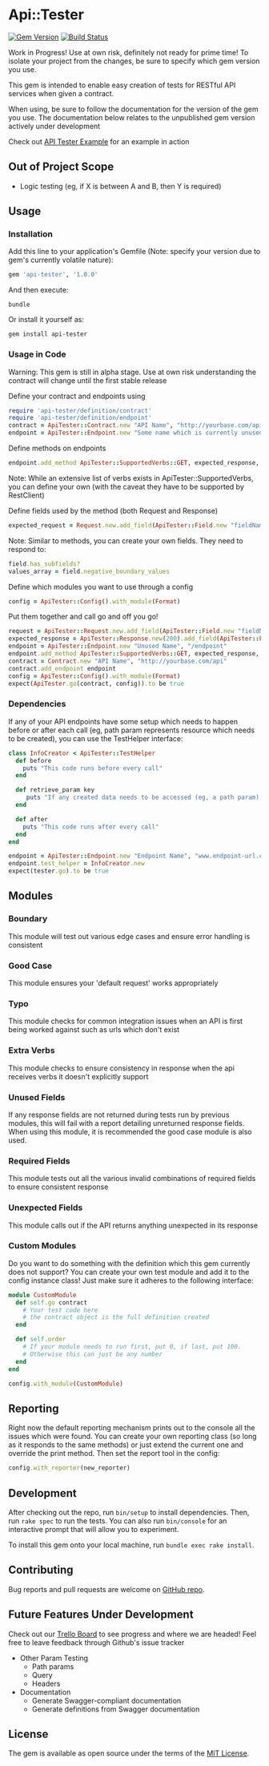 # Api::Tester

[![Gem Version](https://badge.fury.io/rb/api-tester.svg)](https://badge.fury.io/rb/api-tester)
[![Build Status](https://travis-ci.org/araneforseti/api-tester.svg?branch=master)](https://travis-ci.org/araneforseti/api-tester)

Work in Progress! Use at own risk, definitely not ready
for prime time! To isolate your project from the changes, be sure to specify which gem version you use.

This gem is intended to enable easy creation of tests for
RESTful API services when given a contract.

When using, be sure to follow the documentation for the version of the gem you use. The documentation below
relates to the unpublished gem version actively under development

Check out [API Tester Example](https://github.com/araneforseti/example_api-tester) for an example in action

## Out of Project Scope

- Logic testing (eg, if X is between A and B, then Y is required)

## Usage

### Installation

Add this line to your application's Gemfile (Note: specify your version due to gem's currently volatile nature):

```ruby
gem 'api-tester', '1.0.0'
```

And then execute:

    bundle

Or install it yourself as:

    gem install api-tester

### Usage in Code

Warning: This gem is still in alpha stage. Use at own risk
understanding the contract will change until the first
stable release

Define your contract and endpoints using

```ruby
require 'api-tester/definition/contract'
require 'api-tester/definition/endpoint'
contract = ApiTester::Contract.new "API Name", "http://yourbase.com/api"
endpoint = ApiTester::Endpoint.new "Some name which is currently unused", "/endpoint"
```

Define methods on endpoints

```ruby
endpoint.add_method ApiTester::SupportedVerbs::GET, expected_response, expected_request
```

Note: While an extensive list of verbs exists in ApiTester::SupportedVerbs, you can define your own (with the caveat they have to be supported by RestClient)

Define fields used by the method (both Request and Response)

```ruby
expected_request = Request.new.add_field(ApiTester::Field.new "fieldName")
```

Note: Similar to methods, you can create your own fields.
They need to respond to:

```ruby
field.has_subfields?
values_array = field.negative_boundary_values
```

Define which modules you want to use through a config

```ruby
config = ApiTester::Config().with_module(Format)
```

Put them together and call go and off you go!

```ruby
request = ApiTester::Request.new.add_field(ApiTester::Field.new "fieldName")
expected_response = ApiTester::Response.new(200).add_field(ApiTester::Field.new "fieldName")
endpoint = ApiTester::Endpoint.new "Unused Name", "/endpoint"
endpoint.add_method ApiTester::SupportedVerbs::GET, expected_response, request
contract = Contract.new "API Name", "http://yourbase.com/api"
contract.add_endpoint endpoint
config = ApiTester::Config().with_module(Format)
expect(ApiTester.go(contract, config)).to be true

```

### Dependencies

If any of your API endpoints have some setup which needs to happen before or after each call (eg, path param represents resource which needs to be created), you can use the TestHelper interface:

```ruby
class InfoCreator < ApiTester::TestHelper
  def before
    puts "This code runs before every call"
  end

  def retrieve_param key
     puts "If any created data needs to be accessed (eg, a path param), allow it to be retrieved here"
  end

  def after
    puts "This code runs after every call"
  end
end

endpoint = ApiTester::Endpoint.new "Endpoint Name", "www.endpoint-url.com"
endpoint.test_helper = InfoCreator.new
expect(tester.go).to be true
```  

## Modules

### Boundary

This module will test out various edge cases and
ensure error handling is consistent

### Good Case

This module ensures your 'default request' works
appropriately

### Typo

This module checks for common integration issues when an
API is first being worked against such as urls which don't
exist

### Extra Verbs

This module checks to ensure consistency in response when
the api receives verbs it doesn't explicitly support

### Unused Fields

If any response fields are not returned during tests run
by previous modules, this will fail with a report
detailing unreturned response fields. When using this
module, it is recommended the good case module is also
used.

### Required Fields

This module tests out all the various invalid combinations of required fields to ensure consistent response

### Unexpected Fields

This module calls out if the API returns anything unexpected in its response

### Custom Modules

Do you want to do something with the definition which this gem currently does not support?
You can create your own test module and add it to the config instance class!
Just make sure it adheres to the following interface:

```ruby
module CustomModule
  def self.go contract
    # Your test code here
    # the contract object is the full definition created
  end

  def self.order
    # If your module needs to run first, put 0, if last, put 100.
    # Otherwise this can just be any number
  end
end  

config.with_module(CustomModule)
```

## Reporting

Right now the default reporting mechanism prints out to
the console all the issues which were found. You can
create your own reporting class (so long as it responds
to the same methods) or just extend the current one and
override the print method. Then set the report
tool in the config:

```ruby
config.with_reporter(new_reporter)
```

## Development

After checking out the repo, run `bin/setup` to install
dependencies. Then, run `rake spec` to run the tests.
You can also run `bin/console` for an interactive prompt
that will allow you to experiment.

To install this gem onto your local machine,
run `bundle exec rake install`.

## Contributing

Bug reports and pull requests are welcome on [GitHub repo](https://github.com/araneforseti/api-tester).

## Future Features Under Development

Check out our [Trello Board](https://trello.com/b/R3RtsJ2A/api-tester) to see progress and where we are headed!
Feel free to leave feedback through Github's issue tracker

- Other Param Testing
  - Path params
  - Query
  - Headers
- Documentation
  - Generate Swagger-compliant documentation
  - Generate definitions from Swagger documentation

## License

The gem is available as open source under the terms
of the [MIT License](http://opensource.org/licenses/MIT).
